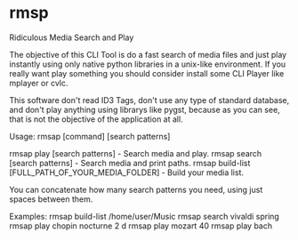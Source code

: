 # rmsp
Ridiculous Media Search and Play

The objective of this CLI Tool is do a fast search of media files and just play instantly 
using only native python libraries in a unix-like environment. If you really
want play something you should consider install some CLI Player like mplayer or
cvlc.

This software don't read ID3 Tags, don't use any type of standard database, and don't play anything
using librarys like pygst, because as you can see, that is not the objective of
the application at all. 

Usage: rmsap [command] [search patterns]

rmsap play [search patterns]                         - Search media and play.
rmsap search [search patterns]                       - Search media and print
paths.
rmsap build-list [FULL_PATH_OF_YOUR_MEDIA_FOLDER]    - Build your media list.

You can concatenate how many search patterns you need, using just spaces
between them.

Examples:
rmsap build-list /home/user/Music
rmsap search vivaldi spring
rmsap play chopin nocturne 2 d
rmsap play mozart 40
rmsap play bach
